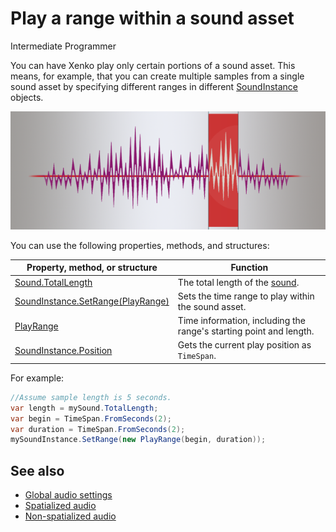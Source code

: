 # Play a range within a sound asset

<span class="label label-doc-level">Intermediate</span>
<span class="label label-doc-audience">Programmer</span>

You can have Xenko play only certain portions of a sound asset. This means, for example, that you can create multiple samples from a single sound asset by specifying different ranges in different [SoundInstance](xref:SiliconStudio.Xenko.Audio.SoundInstance) objects.

![Loop points](media/audio-advanced-features-loop-points.png)

You can use the following properties, methods, and structures:

| Property, method, or structure | Function |
|---------|-----------|
| [Sound.TotalLength](xref:SiliconStudio.Xenko.Audio.Sound.TotalLength) | The total length of the [sound](xref:SiliconStudio.Xenko.Audio.Sound). |
| [SoundInstance.SetRange(PlayRange)](xref:SiliconStudio.Xenko.Audio.SoundInstance.SetRange(SiliconStudio.Xenko.Audio.PlayRange)) | Sets the time range to play within the sound asset. |
| [PlayRange](xref:SiliconStudio.Xenko.Audio.PlayRange) | Time information, including the range's starting point and length. |
| [SoundInstance.Position](xref:SiliconStudio.Xenko.Audio.SoundInstance.Position) | Gets the current play position as `TimeSpan`. |

For example:

```cs
//Assume sample length is 5 seconds.
var length = mySound.TotalLength;
var begin = TimeSpan.FromSeconds(2);
var duration = TimeSpan.FromSeconds(2);
mySoundInstance.SetRange(new PlayRange(begin, duration));
```

## See also
* [Global audio settings](global-audio-settings.md)
* [Spatialized audio](spatialized-audio.md)
* [Non-spatialized audio](non-spatialized-audio.md)